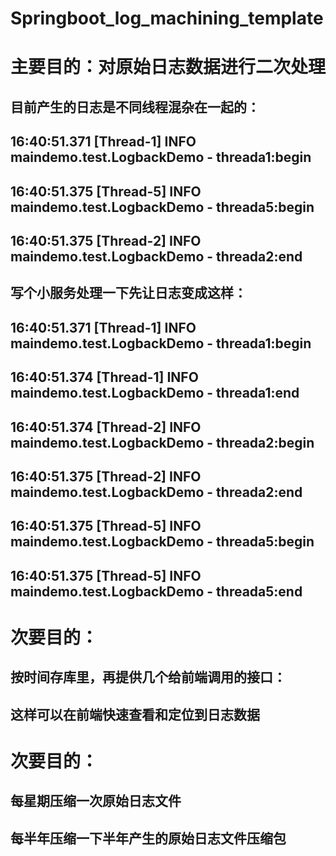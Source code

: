 # Springboot_log_machining_template


# 主要目的：对原始日志数据进行二次处理

## 目前产生的日志是不同线程混杂在一起的：
## 16:40:51.371 [Thread-1]  INFO  maindemo.test.LogbackDemo - threada1:begin
## 16:40:51.375 [Thread-5]  INFO  maindemo.test.LogbackDemo - threada5:begin
## 16:40:51.375 [Thread-2]  INFO  maindemo.test.LogbackDemo - threada2:end

## 写个小服务处理一下先让日志变成这样：
## 16:40:51.371 [Thread-1]  INFO  maindemo.test.LogbackDemo - threada1:begin
## 16:40:51.374 [Thread-1]  INFO  maindemo.test.LogbackDemo - threada1:end
## 16:40:51.374 [Thread-2]  INFO  maindemo.test.LogbackDemo - threada2:begin
## 16:40:51.375 [Thread-2]  INFO  maindemo.test.LogbackDemo - threada2:end
## 16:40:51.375 [Thread-5]  INFO  maindemo.test.LogbackDemo - threada5:begin
## 16:40:51.375 [Thread-5]  INFO  maindemo.test.LogbackDemo - threada5:end


# 次要目的：
## 按时间存库里，再提供几个给前端调用的接口：
## 这样可以在前端快速查看和定位到日志数据


# 次要目的：
## 每星期压缩一次原始日志文件
## 每半年压缩一下半年产生的原始日志文件压缩包